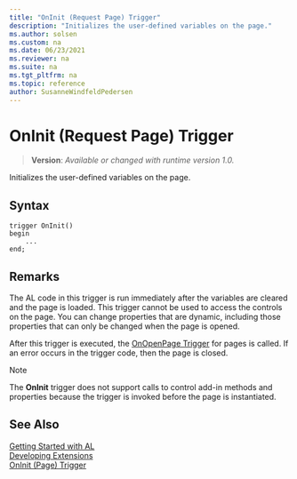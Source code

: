 ```yaml
---
title: "OnInit (Request Page) Trigger"
description: "Initializes the user-defined variables on the page."
ms.author: solsen
ms.custom: na
ms.date: 06/23/2021
ms.reviewer: na
ms.suite: na
ms.tgt_pltfrm: na
ms.topic: reference
author: SusanneWindfeldPedersen
---
```

[//]: # (START>DO_NOT_EDIT)
[//]: # (IMPORTANT:Do not edit any of the content between here and the END>DO_NOT_EDIT.)
[//]: # (Any modifications should be made in the .xml files in the ModernDev repo.)

# OnInit (Request Page) Trigger
> **Version**: _Available or changed with runtime version 1.0._

Initializes the user-defined variables on the page.


## Syntax
```AL
trigger OnInit()
begin
    ...
end;
```



[//]: # (IMPORTANT: END>DO_NOT_EDIT)

## Remarks  

The AL code in this trigger is run immediately after the variables are cleared and the page is loaded. This trigger cannot be used to access the controls on the page. You can change properties that are dynamic, including those properties that can only be changed when the page is opened.  
  
After this trigger is executed, the [OnOpenPage Trigger](../page/devenv-onopenpage-page-trigger.md) for pages is called. If an error occurs in the trigger code, then the page is closed.  
  
> [!NOTE]  
> The **OnInit** trigger does not support calls to control add-in methods and properties because the trigger is invoked before the page is instantiated. <!-- For more information see, [Exposing Methods and Properties in a Windows Client Control Add-in](exposing-methods-and-properties-in-a-windows-client-pagefield-add-in.md). --> 

## See Also  
[Getting Started with AL](../../devenv-get-started.md)  
[Developing Extensions](../../devenv-dev-overview.md)  
[OnInit (Page) Trigger](../page/devenv-oninit-page-trigger.md)
